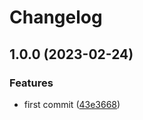 # Changelog

## 1.0.0 (2023-02-24)


### Features

* first commit ([43e3668](https://github.com/camptocamp/devops-stack-module-ebs-csi-driver/commit/43e3668e02edf42f6f5e3ae3a0ae60bca9ec4902))
